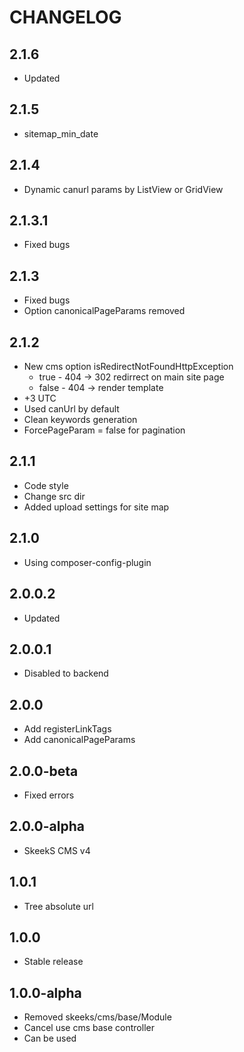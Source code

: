 CHANGELOG
==============

2.1.6
-----------------
 * Updated
 
2.1.5
-----------------
 * sitemap_min_date
  
2.1.4
-----------------
 * Dynamic canurl params by ListView or GridView
 
2.1.3.1
-----------------
 * Fixed bugs
 
2.1.3
-----------------
 * Fixed bugs
 * Option canonicalPageParams removed
 
2.1.2
-----------------
 * New cms option isRedirectNotFoundHttpException 
    * true - 404 -> 302 redirrect on main site page
    * false - 404 -> render template
 * +3 UTC
 * Used canUrl by default
 * Clean keywords generation
 * ForcePageParam = false for pagination
 
2.1.1
-----------------
 * Code style
 * Change src dir
 * Added upload settings for site map

2.1.0
-----------------
 * Using composer-config-plugin
 
2.0.0.2
-----------------
  * Updated
  
2.0.0.1
-----------------
  * Disabled to backend
  
2.0.0
-----------------
  * Add registerLinkTags
  * Add canonicalPageParams
  
2.0.0-beta
-----------------
  * Fixed errors
  
2.0.0-alpha
-----------------
  * SkeekS CMS v4
  
1.0.1
-----------------
  * Tree absolute url

1.0.0
-----------------
  * Stable release
 
1.0.0-alpha
-----------------
  * Removed skeeks/cms/base/Module
  * Cancel use cms base controller
  * Can be used
